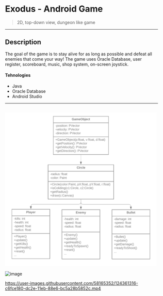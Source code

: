 # Exodus - Android Game

> 2D, top-down view, dungeon like game

---

## Description
The goal of the game is to stay alive for as long as possible and defeat all enemies that come your way!
The game uses Oracle Database, user register, scoreboard, music, shop system, on-screen joystick.


#### Tehnologies

- Java
- Oracle Database
- Android Studio

---
<br>

<img src="images/image1.png" width="500" />

![image](https://user-images.githubusercontent.com/58165352/124361884-ecd7b580-dc31-11eb-8401-8c6be6f8dc30.png)

https://user-images.githubusercontent.com/58165352/124361316-c6fce180-dc2e-11eb-88e6-bc5a28b5852c.mp4
